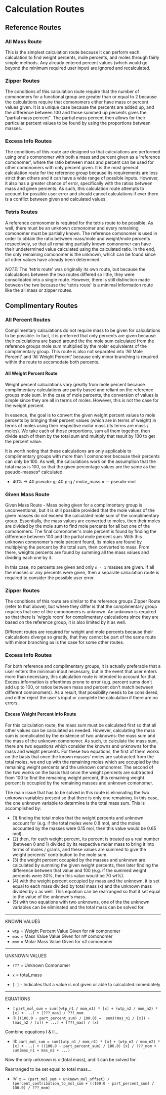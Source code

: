 # Calculation Routes

## Reference Routes
### All Mass Route
This is the simplest calculation route because it can perform each calculation to find weight percents, mole
percents, and moles through fairly simple methods. Any already entered percent values (which would go beyond the minimum required
user input) are ignored and recalculated. 

### Zipper Routes
The conditions of this calculation route require that the number of comonomers for a functional group are greater
than or equal to 2 because the calculations require that comonomers either have mass or percent values given. It is a unique case
because the percents are added up, and the difference between 100 and those summed up percents gives the "partial mass percent".
The partial mass percent then allows for their particular percent values to be found by using the proportions between masses.

### Excess Info Routes
The conditions of this route are designed so that calculations are performed using one's comonomer with both a mass
and percent given as a 'reference comonomer', where the ratio between mass and percent can be used for other comonomers with only percent given. It is the most general calculation route for the reference group because its requirements are less strict than others and it can have a wide range of possible inputs. However, it also has a greater chance of error, specifically with the ratios between mass and given percents. As such, this calculation route attempts to account for possible user error and should cancel calculations if ever there is a conflict between given and calculated values.

### Tetris Routes
A reference comonomer is required for the tetris route to be possible. As well, there must be an unknown comonomer and every remaining comonomer must be partially known. The reference comonomer is used in order to obtain the ratio between mass/mole and weight/mole percents respectively, so that all remaining partially known comonomer can have their undetermined value calculated using the calculated ratio. In the end, the only remaining comonomer is the unknown, which can be found since all other values have already been determined.

*NOTE*:   The 'tetris route' was originally its own route, but because the calculations between the two routes differed so little, they were consolidated into a single route. However, there is still distinction made between the two because the 'tetris route' is a minimal information route like the all mass or zipper routes.

## Complimentary Routes
### All Percent Routes
Complimentary calculations do not require mass to be given for calculations to be possible. In fact, it is preferred that only percents are given because their calculations are based around the the mole sum calculated from the reference groups mole sum multiplied by the molar equivalents of the complimentary group. This route is also not separated into 'All Mole Percent' and 'All Weight Percent' because only minor branching is required within the route to accomodate both percents.

#### All Weight Percent Route
Weight percent calculations vary greatly from mole percent because complimentary calculations are partly based and reliant on the reference groups mole sum. In the case of mole percents, the conversion of values is simple since they are all in terms of moles. However, this is not the case for the weight percent.

In essence, the goal is to convert the given weight percent values to mole percents by bringing their percent values (which are in terms of weight) in terms of moles using their respective molar mass (its terms are mass / moles). We take each of those proportions, sum all them together, then divide each of them by the total sum and multiply that result by 100 to get the percent value.

It is worth noting that these calculations are only applicable to complimentary groups with more than 1 comonomer because their percents can only be 100. As well, the calculations work on the assumption that the total mass is 100, so that the given percentage values are the same as the pseudo-masses* calculated.

- 40% -> 40 pseudo-g; 40 p-g / molar_mass = -- pseudo-mol

### Given Mass Route
Given Mass Route - Mass being given for a complimentary group is unconventional, but it is still possible provided that the mole values of the given masses do not exceed the calculated mole sum of the complimentary group. Essentially, the mass values are converted to moles, then their moles are divided by the mole sum to find mole percents for all but one of the comonomers. The final comonomer's mole percent is found by finding the difference between 100 and the partial mole percent sum.  With this unknown comonomer's mole percent found, its moles are found by multiplying the percent by the total sum, then converted to mass. From there, weights percents are found by summing all the mass values and dividing each one by it.

In this case, no percents are given and only `n - 1` masses are given.  If all the masses or any percents were given, then a separate calculation route is required to consider the possible user error.

### Zipper Routes
The conditions of this route are similar to the reference groups Zipper Route (refer to that above), but where they differ is that the complimentary group requires that one of the comonomers is unknown. An unknown is required so that there is 'wiggle room' for complimentary calculations since they are based on the reference group, it is also limited by it as well.  

Different routes are required for weight and mole percents because their calculations diverge so greatly, that they cannot be part of the same route with minor branching as is the case for some other routes.

### Excess Info Routes
For both reference and complimentary groups, it is actually preferable that a user enters the minimum input necessary, but in the event that user enters more than necessary, this calculation route is intended to account for that. Excess information is oftentimes prone to error (e.g. percent sums don't add up to 100, or ratios between mass and percent don't match between different comonomers). As a result, that possibility needs to be considered, and either reject the user's input or complete the calculation if there are no errors.

#### Excess Weight Percent Info Route
For this calculation route, the mass sum must be calculated first so that all other values can be calculated as needed. However, calculating the mass sum is complicated by the existence of two unknowns: the mass sum and the mass of the unknown comonomer. As such, to calculate the mass sum, there are two equations which consider the knowns and unknowns for the mass and weight percents. For these two equations, the first of them works on the basis that once the known masses' moles are subtracted from the total moles, we end up with the remaining moles which are occupied by the remaining weight percents and the unknown comonomer. The second of the two works on the basis that once the weight percents are subtracted from 100 to find the remaining weight percent, this remaining weight percent is occupied by the remaining masses and unknown comonomer.

The main issue that has to be solved in this route is eliminating the two unknown variables present so that there is only one remaining. In this case, the one unknown variable to determine is the total mass sum.  This is accomplished by:
* (1) finding the total moles that the weight percents and unknown account for (e.g. if the total moles were 0.8 mol, and the moles accounted by the masses were 0.15 mol, then this value would be 0.65 mol). 
* (2) then, for each weight percent, its percent is treated as a real number (between 0 and 1) divided by its respective molar mass to bring it into terms of moles / grams, and these values are summed to give the weight percents' contribution to the mole sum.
* (3) the weight percent occupied by the masses and unknown are calculated by summing the given weight percents, then later finding the difference between that value and 100 (e.g. if the summed weight percents were 30%, then this value would be 70 wt%).
* (4) with the weight percent occupied by mass and the unknown, it is set equal to each mass divided by total mass (x) and the unknown mass divided by x as well. This equation can be rearranged so that it set equal to the value of the unknown's mass.
* (5) with two equations with two unknowns, one of the the unknown variables can be eliminated and the total mass can be solved for.

---
KNOWN VALUES
- `wtp` = Weight Percent Value Given for n# comonomer
- `mas` = Mass Value Value Given for n# comonomer
- `mom` = Molar Mass Value Given for n# comonomer
--- 
UNKNOWN VALUES
- `???` = Unknown Comonomer
- `x` = total_mass

- `[-]` - Indicates that a value is not given or able to calculated immediately

---
EQUATIONS
- I:      `part_mol_sum = sum((wtp_n1 / mom_n1) * [x] + (wtp_n2 / mom_n2) * [x] + ...) + [???_mas] / ???_mom`
- II:     `((100.0 - part_percent_sum) / 100.0) =  sum((mas_n1 / [x]) + (mas_n2 / [x]) + ...) + [???_mas] / [x]`

Combine equations I & II...
- III:    `part_mol_sum = sum((wtp_n1 / mom_n1) * [x] + (wtp_n2 / mom_n2) * [x] + ...) + ((100.0 - part_percent_sum) / 100.0) [x] / ???_mom + sum(mas_n1 + mas_n2 + ...)`

Now the only unknown is x (total mass), and it can be solved for.

Rearranged to be set equal to total mass...
- IV:     `x = (part_mol_sum + unknown_mol_offset) / (percent_contribution_to_mol_sum + ((100.0 - part_percent_sum) / 100.0) / ???_mom)`